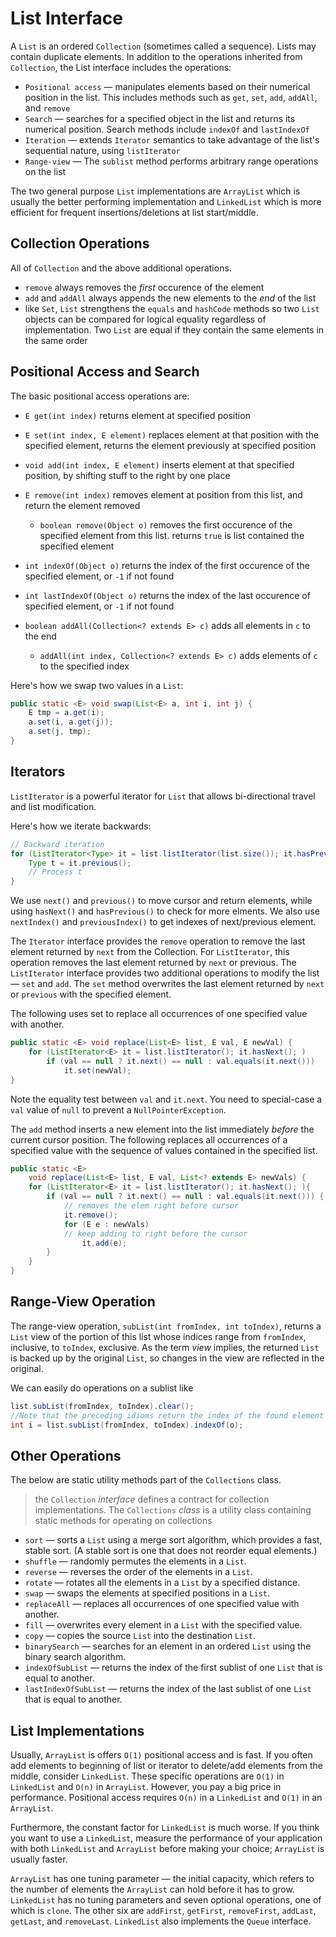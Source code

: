 # List Interface

A `List` is an ordered `Collection` (sometimes called a sequence). Lists may contain duplicate elements. In addition to the operations inherited from `Collection`, the List interface includes the operations:

- `Positional access` — manipulates elements based on their numerical position in the list. This includes methods such as `get`, `set`, `add`, `addAll`, and `remove`
- `Search` — searches for a specified object in the list and returns its numerical position. Search methods include `indexOf` and `lastIndexOf`
- `Iteration` — extends `Iterator` semantics to take advantage of the list's sequential nature, using `listIterator`
- `Range-view` — The `sublist` method performs arbitrary range operations on the list

The two general purpose `List` implementations are `ArrayList` which is usually the better performing implementation and `LinkedList` which is more efficient for frequent insertions/deletions at list start/middle.

## Collection Operations

All of `Collection` and the above additional operations.

- `remove` always removes the *first* occurence of the element
- `add` and `addAll` always appends the new elements to the *end* of the list
- like `Set`, `List` strengthens the `equals` and `hashCode` methods so two `List` objects can be compared for logical equality regardless of implementation. Two `List` are equal if they contain the same elements in the same order

## Positional Access and Search

The basic positional access operations are:
- `E get(int index)` returns element at specified position
- `E set(int index, E element)` replaces element at that position with the specified element, returns the element previously at specified position
- `void add(int index, E element)` inserts element at that specified position, by shifting stuff to the right by one place
- `E remove(int index)` removes element at position from this list, and return the element removed
  - `boolean remove(Object o)` removes the first occurence of the specified element from this list. returns `true` is list contained the specified element
- `int indexOf(Object o)` returns the index of the first occurence of the specified element, or `-1` if not found
- `int lastIndexOf(Object o)` returns the index of the last occurence of specified element, or `-1` if not found

- `boolean addAll(Collection<? extends E> c)` adds all elements in `c` to the end
  - `addAll(int index, Collection<? extends E> c)` adds elements of `c` to the specified index

Here's how we swap two values in a `List`:
```java
public static <E> void swap(List<E> a, int i, int j) {
    E tmp = a.get(i);
    a.set(i, a.get(j));
    a.set(j, tmp);
}
```

## Iterators

`ListIterator` is a powerful iterator for `List` that allows bi-directional travel and list modification.

Here's how we iterate backwards:
```java
// Backward iteration
for (ListIterator<Type> it = list.listIterator(list.size()); it.hasPrevious(); ) {
    Type t = it.previous();
    // Process t
}
```

We use `next()` and `previous()` to move cursor and return elements, while using `hasNext()` and `hasPrevious()` to check for more elments. We also use `nextIndex()` and `previousIndex()` to get indexes of next/previous element.

The `Iterator` interface provides the `remove` operation to remove the last element returned by `next` from the Collection. For `ListIterator`, this operation removes the last element returned by `next` or previous. The `ListIterator` interface provides two additional operations to modify the list — `set` and `add`. The `set` method overwrites the last element returned by `next` or `previous` with the specified element.

The following uses set to replace all occurrences of one specified value with another.
```java
public static <E> void replace(List<E> list, E val, E newVal) {
    for (ListIterator<E> it = list.listIterator(); it.hasNext(); )
        if (val == null ? it.next() == null : val.equals(it.next()))
            it.set(newVal);
}
```
Note the equality test between `val` and `it.next`. You need to special-case a `val` value of `null` to prevent a `NullPointerException`.

The `add` method inserts a new element into the list immediately *before* the current cursor position. The following replaces all occurrences of a specified value with the sequence of values contained in the specified list.

```java
public static <E> 
    void replace(List<E> list, E val, List<? extends E> newVals) {
    for (ListIterator<E> it = list.listIterator(); it.hasNext(); ){
        if (val == null ? it.next() == null : val.equals(it.next())) {
            // removes the elem right before cursor
            it.remove();
            for (E e : newVals)
            // keep adding to right before the cursor
                it.add(e);
        }
    }
}
```

## Range-View Operation

The range-view operation, `subList(int fromIndex, int toIndex)`, returns a `List` view of the portion of this list whose indices range from `fromIndex`, inclusive, to `toIndex`, exclusive. As the term *view* implies, the returned `List` is backed up by the original `List`, so changes in the view are reflected in the original.

We can easily do operations on a sublist like
```java
list.subList(fromIndex, toIndex).clear();
//Note that the preceding idioms return the index of the found element in the subList, not the index in the backing List.
int i = list.subList(fromIndex, toIndex).indexOf(o);
```

## Other Operations

The below are static utility methods part of the `Collections` class.

> the `Collection` *interface* defines a contract for collection implementations. The `Collections` *class* is a utility class containing static methods for operating on collections

- `sort` — sorts a `List` using a merge sort algorithm, which provides a fast, stable sort. (A stable sort is one that does not reorder equal elements.)
- `shuffle` — randomly permutes the elements in a `List`.
- `reverse` — reverses the order of the elements in a `List`.
- `rotate` — rotates all the elements in a `List` by a specified distance.
- `swap` — swaps the elements at specified positions in a `List`.
- `replaceAll` — replaces all occurrences of one specified value with another.
- `fill` — overwrites every element in a `List` with the specified value.
- `copy` — copies the source `List` into the destination `List`.
- `binarySearch` — searches for an element in an ordered `List` using the binary search algorithm.
- `indexOfSubList` — returns the index of the first sublist of one `List` that is equal to another.
- `lastIndexOfSubList` — returns the index of the last sublist of one `List` that is equal to another.

## List Implementations

Usually, `ArrayList` is offers `O(1)` positional access and is fast. If you often add elements to beginning of list or iterator to delete/add elements from the middle, consider `LinkedList`. These specific operations are `O(1)` in `LinkedList` and `O(n)` in `ArrayList`. However, you pay a big price in performance. Positional access requires `O(n)` in a `LinkedList` and `O(1)` in an `ArrayList`.

Furthermore, the constant factor for `LinkedList` is much worse. If you think you want to use a `LinkedList`, measure the performance of your application with both `LinkedList` and `ArrayList` before making your choice; `ArrayList` is usually faster.

`ArrayList` has one tuning parameter — the initial capacity, which refers to the number of elements the `ArrayList` can hold before it has to grow. `LinkedList` has no tuning parameters and seven optional operations, one of which is `clone`. The other six are `addFirst`, `getFirst`, `removeFirst`, `addLast`, `getLast`, and `removeLast`. `LinkedList` also implements the `Queue` interface.